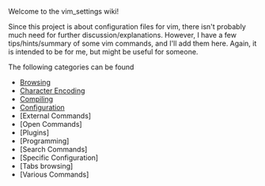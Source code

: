 Welcome to the vim_settings wiki!

Since this project is about configuration files for vim, there isn't probably much need for further discussion/explanations. However, I have a few tips/hints/summary of some vim commands, and I'll add them here. Again, it is intended to be for me, but might be useful for someone.

The following categories can be found

- [Browsing](../Browsing)
- [Character Encoding](../Character-Encoding)
- [Compiling](../Compiling)
- [Configuration](../Configuration)
- [External Commands]
- [Open Commands]
- [Plugins]
- [Programming]
- [Search Commands]
- [Specific Configuration]
- [Tabs browsing]
- [Various Commands]